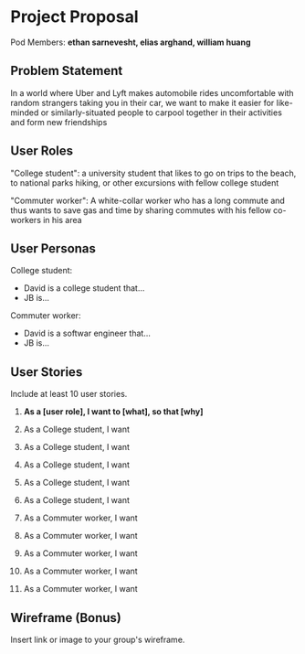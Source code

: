 # Project Proposal

Pod Members: **ethan sarnevesht, elias arghand, william huang**

## Problem Statement

In a world where Uber and Lyft makes automobile rides uncomfortable with random strangers taking you in their car, we want to make it easier for like-minded or similarly-situated people to carpool together in their activities and form new friendships

## User Roles

"College student": a university student that likes to go on trips to the beach, to national parks hiking, or other excursions with fellow college student

"Commuter worker": A white-collar worker who has a long commute and thus wants to save gas and time by sharing commutes with his fellow co-workers in his area

## User Personas

College student:
* David is a college student that...
* JB is...

Commuter worker:
* David is a softwar engineer that...
* JB is...

## User Stories

Include at least 10 user stories.

1. **As a [user role], I want to [what], so that [why]**

1. As a College student, I want
2. As a College student, I want
3. As a College student, I want
4. As a College student, I want
5. As a College student, I want
6. As a Commuter worker, I want
7. As a Commuter worker, I want
8. As a Commuter worker, I want
9. As a Commuter worker, I want
10. As a Commuter worker, I want

## Wireframe (Bonus)

Insert link or image to your group's wireframe. 
